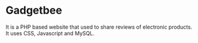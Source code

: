 # Gadgetbee
It is a PHP based website that used to share reviews of electronic products. It uses CSS, Javascript and MySQL.
